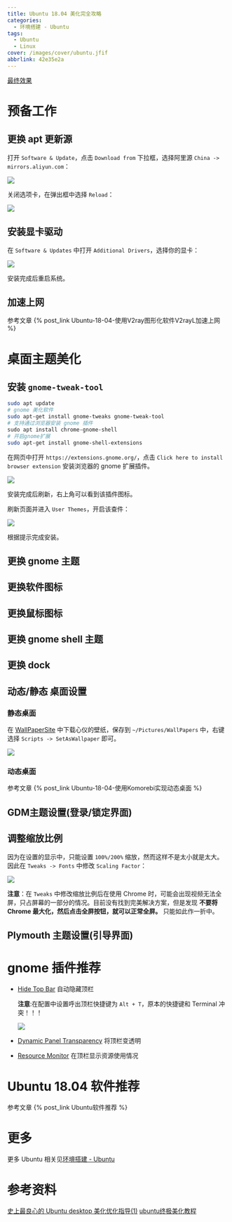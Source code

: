 ```yaml
---
title: Ubuntu 18.04 美化完全攻略
categories:
  - 环境搭建 - Ubuntu
tags:
  - Ubuntu
  - Linux
cover: /images/cover/ubuntu.jfif
abbrlink: 42e35e2a
---
```


[最终效果]()

# 预备工作

## 更换 apt 更新源

打开 `Software & Update`，点击 `Download from` 下拉框，选择阿里源 `China -> mirrors.aliyun.com`：

![](/images/Ubuntu-18-04-美化完全攻略/2020-03-18-19-39-10.png)

关闭选项卡，在弹出框中选择 `Reload`：

![](/images/Ubuntu-18-04-美化完全攻略/2020-03-18-19-40-58.png)

## 安装显卡驱动

在 `Software & Updates` 中打开 `Additional Drivers`，选择你的显卡：

![](/images/Ubuntu-18-04-美化完全攻略/2020-03-18-22-12-38.png)

安装完成后重启系统。

## 加速上网

参考文章 {% post_link Ubuntu-18-04-使用V2ray图形化软件V2rayL加速上网 %}

# 桌面主题美化

## 安装 `gnome-tweak-tool`

```bash
sudo apt update
# gnome 美化软件
sudo apt-get install ​gnome-tweaks ​gnome-tweak-tool
# 支持通过浏览器安装 gnome 插件
​sudo apt install chrome-gnome-shell
# 开启gnome扩展
sudo apt-get install gnome-shell-extensions
```

在网页中打开 `https://extensions.gnome.org/`，点击 `Click here to install browser extension` 安装浏览器的 gnome 扩展插件。

![](/images/Ubuntu-18-04-美化完全攻略/2020-03-19-00-09-19.png)

安装完成后刷新，右上角可以看到该插件图标。

刷新页面并进入 `User Themes`，开启该查件：

![](/images/Ubuntu-18-04-美化完全攻略/2020-03-19-00-12-21.png)

根据提示完成安装。

## 更换 gnome 主题

## 更换软件图标

## 更换鼠标图标

## 更换 gnome shell 主题

## 更换 dock

## 动态/静态 桌面设置

### 静态桌面

在 [WallPaperSite](https://wallpapersite.com) 中下载心仪的壁纸，保存到 `~/Pictures/WallPapers` 中，右键选择 `Scripts -> SetAsWallpaper` 即可。

![](/images/Ubuntu-18-04-美化完全攻略/2020-03-18-23-33-05.png)

### 动态桌面
参考文章 {% post_link Ubuntu-18-04-使用Komorebi实现动态桌面 %}

## GDM主题设置(登录/锁定界面)

## 调整缩放比例

因为在设置的显示中，只能设置 `100%/200%` 缩放，然而这样不是太小就是太大。因此在 `Tweaks -> Fonts` 中修改 `Scaling Factor`：

![](/images/Ubuntu-18-04-美化完全攻略/2020-03-19-00-21-21.png)

**注意**：在 `Tweaks` 中修改缩放比例后在使用 Chrome 时，可能会出现视频无法全屏，只占屏幕的一部分的情况。目前没有找到完美解决方案，但是发现 **不要将 Chrome 最大化，然后点击全屏按钮，就可以正常全屏。** 只能如此作一折中。

## Plymouth 主题设置(引导界面)

# gnome 插件推荐

- [Hide Top Bar](https://extensions.gnome.org/extension/545/hide-top-bar/) 自动隐藏顶栏

  **注意**:在配置中设置呼出顶栏快捷键为 `Alt + T`，原本的快捷键和 Terminal 冲突！！！

  ![](/images/Ubuntu-18-04-美化完全攻略/2020-03-19-15-38-54.png)

- [Dynamic Panel Transparency](https://extensions.gnome.org/extension/1011/dynamic-panel-transparency/) 将顶栏变透明

- [Resource Monitor](https://extensions.gnome.org/extension/1634/resource-monitor/) 在顶栏显示资源使用情况

# Ubuntu 18.04 软件推荐

参考文章 {% post_link Ubuntu软件推荐 %}

# 更多

更多 Ubuntu 相关见[环境搭建 - Ubuntu](/categories/环境搭建-Ubuntu/)


# 参考资料

[史上最良心的 Ubuntu desktop 美化优化指导(1)](https://zhuanlan.zhihu.com/p/63584709)
[ubuntu终极美化教程](https://blog.csdn.net/weixin_40570554/article/details/81953751)